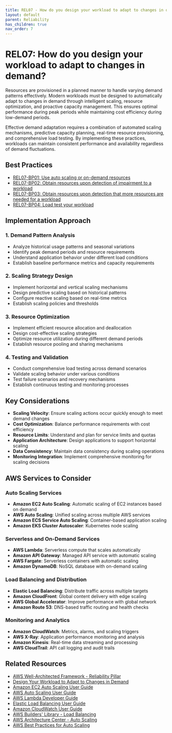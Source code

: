 ```yaml
---
title: REL07 - How do you design your workload to adapt to changes in demand?
layout: default
parent: Reliability
has_children: true
nav_order: 7
---
```


# REL07: How do you design your workload to adapt to changes in demand?

Resources are provisioned in a planned manner to handle varying demand patterns effectively. Modern workloads must be designed to automatically adapt to changes in demand through intelligent scaling, resource optimization, and proactive capacity management. This ensures optimal performance during peak periods while maintaining cost efficiency during low-demand periods.

Effective demand adaptation requires a combination of automated scaling mechanisms, predictive capacity planning, real-time resource provisioning, and comprehensive load testing. By implementing these practices, workloads can maintain consistent performance and availability regardless of demand fluctuations.

## Best Practices

- [REL07-BP01: Use auto scaling or on-demand resources](./REL07-BP01.html)
- [REL07-BP02: Obtain resources upon detection of impairment to a workload](./REL07-BP02.html)
- [REL07-BP03: Obtain resources upon detection that more resources are needed for a workload](./REL07-BP03.html)
- [REL07-BP04: Load test your workload](./REL07-BP04.html)

## Implementation Approach

### 1. Demand Pattern Analysis
- Analyze historical usage patterns and seasonal variations
- Identify peak demand periods and resource requirements
- Understand application behavior under different load conditions
- Establish baseline performance metrics and capacity requirements

### 2. Scaling Strategy Design
- Implement horizontal and vertical scaling mechanisms
- Design predictive scaling based on historical patterns
- Configure reactive scaling based on real-time metrics
- Establish scaling policies and thresholds

### 3. Resource Optimization
- Implement efficient resource allocation and deallocation
- Design cost-effective scaling strategies
- Optimize resource utilization during different demand periods
- Establish resource pooling and sharing mechanisms

### 4. Testing and Validation
- Conduct comprehensive load testing across demand scenarios
- Validate scaling behavior under various conditions
- Test failure scenarios and recovery mechanisms
- Establish continuous testing and monitoring processes

## Key Considerations

- **Scaling Velocity**: Ensure scaling actions occur quickly enough to meet demand changes
- **Cost Optimization**: Balance performance requirements with cost efficiency
- **Resource Limits**: Understand and plan for service limits and quotas
- **Application Architecture**: Design applications to support horizontal scaling
- **Data Consistency**: Maintain data consistency during scaling operations
- **Monitoring Integration**: Implement comprehensive monitoring for scaling decisions

## AWS Services to Consider

### Auto Scaling Services
- **Amazon EC2 Auto Scaling**: Automatic scaling of EC2 instances based on demand
- **AWS Auto Scaling**: Unified scaling across multiple AWS services
- **Amazon ECS Service Auto Scaling**: Container-based application scaling
- **Amazon EKS Cluster Autoscaler**: Kubernetes node scaling

### Serverless and On-Demand Services
- **AWS Lambda**: Serverless compute that scales automatically
- **Amazon API Gateway**: Managed API service with automatic scaling
- **AWS Fargate**: Serverless containers with automatic scaling
- **Amazon DynamoDB**: NoSQL database with on-demand scaling

### Load Balancing and Distribution
- **Elastic Load Balancing**: Distribute traffic across multiple targets
- **Amazon CloudFront**: Global content delivery with edge scaling
- **AWS Global Accelerator**: Improve performance with global network
- **Amazon Route 53**: DNS-based traffic routing and health checks

### Monitoring and Analytics
- **Amazon CloudWatch**: Metrics, alarms, and scaling triggers
- **AWS X-Ray**: Application performance monitoring and analysis
- **Amazon Kinesis**: Real-time data streaming and processing
- **AWS CloudTrail**: API call logging and audit trails

## Related Resources

- [AWS Well-Architected Framework - Reliability Pillar](https://docs.aws.amazon.com/wellarchitected/latest/reliability-pillar/)
- [Design Your Workload to Adapt to Changes in Demand](https://docs.aws.amazon.com/wellarchitected/latest/framework/rel_adapt_to_changes_in_demand.html)
- [Amazon EC2 Auto Scaling User Guide](https://docs.aws.amazon.com/autoscaling/ec2/userguide/)
- [AWS Auto Scaling User Guide](https://docs.aws.amazon.com/autoscaling/application/userguide/)
- [AWS Lambda Developer Guide](https://docs.aws.amazon.com/lambda/latest/dg/)
- [Elastic Load Balancing User Guide](https://docs.aws.amazon.com/elasticloadbalancing/latest/userguide/)
- [Amazon CloudWatch User Guide](https://docs.aws.amazon.com/cloudwatch/latest/monitoring/)
- [AWS Builders' Library - Load Balancing](https://aws.amazon.com/builders-library/using-load-balancing-to-avoid-overload/)
- [AWS Architecture Center - Auto Scaling](https://aws.amazon.com/architecture/reference-architecture-diagrams/)
- [AWS Best Practices for Auto Scaling](https://docs.aws.amazon.com/autoscaling/ec2/userguide/auto-scaling-benefits.html)
